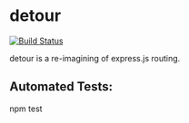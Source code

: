 # detour
[![Build
Status](https://secure.travis-ci.org/cainus/detour?branch=master)](http://travis-ci.org/cainus/detour)

detour is a re-imagining of express.js routing.

## Automated Tests:
npm test

